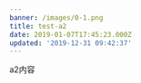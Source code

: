 ```yaml
---
banner: /images/0-1.png
title: test-a2
date: 2019-01-07T17:45:23.000Z
updated: '2019-12-31 09:42:37'
---
```


a2内容
